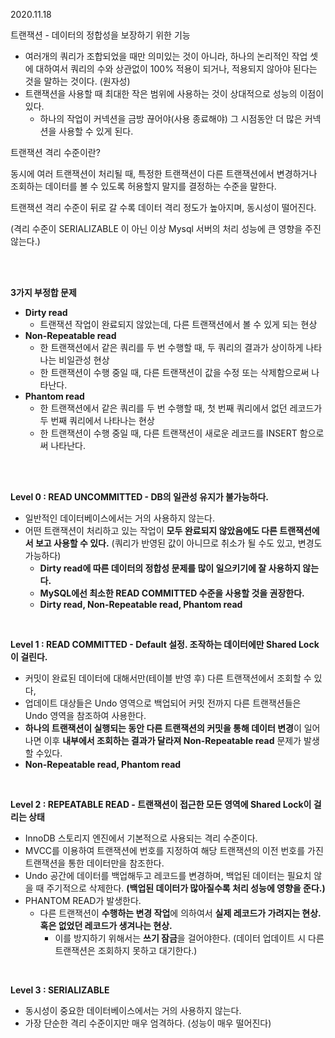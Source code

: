 2020.11.18

트랜잭션 - 데이터의 정합성을 보장하기 위한 기능

- 여러개의 쿼리가 조합되었을 때만 의미있는 것이 아니라, 하나의 논리적인 작업 셋에 대하여서 쿼리의 수와 상관없이 100% 적용이 되거나, 적용되지 않아야 된다는 것을 말하는 것이다. (원자성)
- 트랜잭션을 사용할 때 최대한 작은 범위에 사용하는 것이 상대적으로 성능의 이점이 있다.
    - 하나의 작업이 커넥션을 금방 끊어야(사용 종료해야) 그 시점동안 더 많은 커넥션을 사용할 수 있게 된다.

트랜잭션 격리 수준이란?

동시에 여러 트랜잭션이 처리될 때, 특정한 트랜잭션이 다른 트랜잭션에서 변경하거나 조회하는 데이터를 볼 수 있도록 허용할지 말지를 결정하는 수준을 말한다.

트랜잭션 격리 수준이 뒤로 갈 수록 데이터 격리 정도가 높아지며, 동시성이 떨어진다.

(격리 수준이 SERIALIZABLE 이 아닌 이상 Mysql 서버의 처리 성능에 큰 영향을 주진 않는다.)

<br/>
<br/>

**3가지 부정합 문제**

- **Dirty read**
    - 트랜잭션 작업이 완료되지 않았는데, 다른 트랜잭션에서 볼 수 있게 되는 현상
- **Non-Repeatable read**
    - 한 트랜잭션에서 같은 쿼리를 두 번 수행할 때, 두 쿼리의 결과가 상이하게 나타나는 비일관성 현상
    - 한 트랜잭션이 수행 중일 때, 다른 트랜잭션이 값을 수정 또는 삭제함으로써 나타난다.
- **Phantom read**
    - 한 트랜잭션에서 같은 쿼리를 두 번 수행할 때, 첫 번째 쿼리에서 없던 레코드가 두 번째 쿼리에서 나타나는 현상
    - 한 트랜잭션이 수행 중일 때, 다른 트랜잭션이 새로운 레코드를 INSERT 함으로써 나타난다.

<br/>
<br/>

**Level 0 : READ UNCOMMITTED - DB의 일관성 유지가 불가능하다.**

- 일반적인 데이터베이스에서는 거의 사용하지 않는다.
- 어떤 트랜잭션이 처리하고 있는 작업이 **모두 완료되지 않았음에도 다른 트랜잭션에서 보고 사용할 수 있다.** (쿼리가 반영된 값이 아니므로 취소가 될 수도 있고, 변경도 가능하다)
    - **Dirty read에 따른 데이터의 정합성 문제를 많이 일으키기에 잘 사용하지 않는다.**
    - **MySQL에선 최소한 READ COMMITTED 수준을 사용할 것을 권장한다.**
    - **Dirty read, Non-Repeatable read, Phantom read**

<br/>

**Level 1 : READ COMMITTED - Default 설정. 조작하는 데이터에만 Shared Lock 이 걸린다.**

- 커밋이 완료된 데이터에 대해서만(테이블 반영 후) 다른 트랜잭션에서 조회할 수 있다,
- 업데이트 대상들은 Undo 영역으로 백업되어 커밋 전까지 다른 트랜잭션들은 Undo 영역을 참조하여 사용한다.
- **하나의 트랜잭션이 실행되는 동안 다른 트랜잭션의 커밋을 통해 데이터 변경**이 일어나면 이후 **내부에서 조회하는 결과가 달라져 Non-Repeatable read** 문제가 발생할 수있다.
- **Non-Repeatable read, Phantom read**

<br/>

**Level 2 : REPEATABLE READ - 트랜잭션이 접근한 모든 영역에 Shared Lock이 걸리는 상태**

- InnoDB 스토리지 엔진에서 기본적으로 사용되는 격리 수준이다.
- MVCC를 이용하여 트랜잭션에 번호를 지정하여 해당 트랜잭션의 이전 번호를 가진 트랜잭션을 통한 데이터만을 참조한다.
- Undo 공간에 데이터를 백업해두고 레코드를 변경하며, 백업된 데이터는 필요치 않을 때 주기적으로 삭제한다. **(백업된 데이터가 많아질수록 처리 성능에 영향을 준다.)**
- PHANTOM READ가 발생한다.
    - 다른 트랜잭션이 **수행하는 변경 작업**에 의하여서 **실제 레코드가 가려지는 현상. 혹은 없었던 레코드가 생겨나는 현상.**
        - 이를 방지하기 위해서는 **쓰기 잠금**을 걸어야한다. (데이터 업데이트 시 다른      트랜잭션은 조회하지 못하고 대기한다.)

<br/>

**Level 3 : SERIALIZABLE** 

- 동시성이 중요한 데이터베이스에서는 거의 사용하지 않는다.
- 가장 단순한 격리 수준이지만 매우 엄격하다. (성능이 매우 떨어진다)